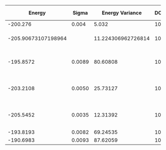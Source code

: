 | Energy              | Sigma  | Energy Variance    | DOF | Method                                             | Data Repository |
|---------------------|--------|--------------------|-----|----------------------------------------------------|-----------------|
| -200.276            | 0.004  | 5.032              | 100 | RNN                                                |                 |
| -205.90673107198964 |        | 11.224306962726814 | 100 | DMRG (bond dimension = 4096)                       |                 |
| -195.8572           | 0.0089 | 80.60808           | 100 | 1D MPS-RNN (bond dimension = 40), arXiv:2206.12363 |                 |
| -203.2108           | 0.0050 | 25.73127           | 100 | 2D MPS-RNN (bond dimension = 40), arXiv:2206.12363 |                 |
| -205.5452           | 0.0035 | 12.31392           | 100 | Tensor-RNN (bond dimension = 40), arXiv:2206.12363 |                 |
| -193.8193           | 0.0082 | 69.24535           | 100 | RBM (alpha = 1)                                    |                 |
| -190.6983           | 0.0093 | 87.62059           | 100 | Jastrow baseline                                   |                 |
